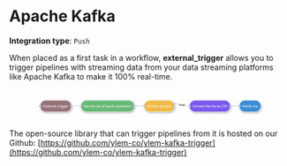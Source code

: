 # Apache Kafka

**Integration type**:  `Push`

When placed as a first task in a workflow, **external\_trigger** allows you to trigger pipelines with streaming data from your data streaming platforms like Apache Kafka to make it 100% real-time.

<figure><img src="../../.gitbook/assets/Screenshot 2022-11-28 at 18.09.50.png" alt=""><figcaption></figcaption></figure>

The open-source library that can trigger pipelines from it is hosted on our Github:  [https://github.com/ylem-co/ylem-kafka-trigger](https://github.com/ylem-co/ylem-kafka-trigger)
